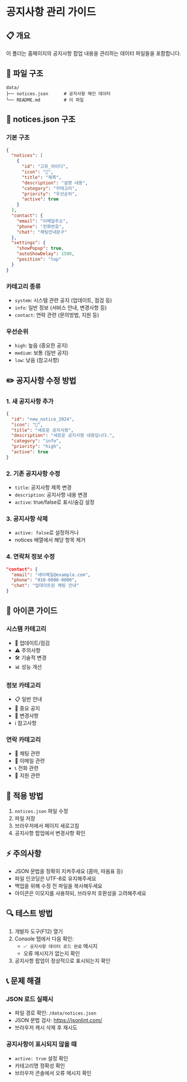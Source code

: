 # 공지사항 관리 가이드

## 📋 개요
이 폴더는 홈페이지의 공지사항 팝업 내용을 관리하는 데이터 파일들을 포함합니다.

## 📁 파일 구조
```
data/
├── notices.json      # 공지사항 메인 데이터
└── README.md         # 이 파일
```

## 🔧 notices.json 구조

### 기본 구조
```json
{
  "notices": [
    {
      "id": "고유_아이디",
      "icon": "🔧",
      "title": "제목",
      "description": "설명 내용",
      "category": "카테고리",
      "priority": "우선순위",
      "active": true
    }
  ],
  "contact": {
    "email": "이메일주소",
    "phone": "전화번호",
    "chat": "채팅안내문구"
  },
  "settings": {
    "showPopup": true,
    "autoShowDelay": 1500,
    "position": "top"
  }
}
```

### 카테고리 종류
- `system`: 시스템 관련 공지 (업데이트, 점검 등)
- `info`: 일반 정보 (서비스 안내, 변경사항 등)
- `contact`: 연락 관련 (문의방법, 지원 등)

### 우선순위
- `high`: 높음 (중요한 공지)
- `medium`: 보통 (일반 공지)
- `low`: 낮음 (참고사항)

## ✏️ 공지사항 수정 방법

### 1. 새 공지사항 추가
```json
{
  "id": "new_notice_2024",
  "icon": "📢",
  "title": "새로운 공지사항",
  "description": "새로운 공지사항 내용입니다.",
  "category": "info",
  "priority": "high",
  "active": true
}
```

### 2. 기존 공지사항 수정
- `title`: 공지사항 제목 변경
- `description`: 공지사항 내용 변경
- `active`: true/false로 표시/숨김 설정

### 3. 공지사항 삭제
- `active: false`로 설정하거나
- notices 배열에서 해당 항목 제거

### 4. 연락처 정보 수정
```json
"contact": {
  "email": "새이메일@example.com",
  "phone": "010-0000-0000",
  "chat": "업데이트된 채팅 안내"
}
```

## 🎨 아이콘 가이드

### 시스템 카테고리
- 🔧 업데이트/점검
- ⚠️ 주의사항
- 🛠️ 기술적 변경
- 📊 성능 개선

### 정보 카테고리
- 📋 일반 안내
- 📢 중요 공지
- 📝 변경사항
- ℹ️ 참고사항

### 연락 카테고리
- 💬 채팅 관련
- 📧 이메일 관련
- 📞 전화 관련
- 🤝 지원 관련

## 🚀 적용 방법

1. `notices.json` 파일 수정
2. 파일 저장
3. 브라우저에서 페이지 새로고침
4. 공지사항 팝업에서 변경사항 확인

## ⚡ 주의사항

- JSON 문법을 정확히 지켜주세요 (콤마, 따옴표 등)
- 파일 인코딩은 UTF-8로 유지해주세요
- 백업을 위해 수정 전 파일을 복사해두세요
- 아이콘은 이모지를 사용하되, 브라우저 호환성을 고려해주세요

## 🔍 테스트 방법

1. 개발자 도구(F12) 열기
2. Console 탭에서 다음 확인:
   - `✅ 공지사항 데이터 로드 완료` 메시지
   - 오류 메시지가 없는지 확인
3. 공지사항 팝업이 정상적으로 표시되는지 확인

## 📞 문제 해결

### JSON 로드 실패시
- 파일 경로 확인: `/data/notices.json`
- JSON 문법 검사: https://jsonlint.com/
- 브라우저 캐시 삭제 후 재시도

### 공지사항이 표시되지 않을 때
- `active: true` 설정 확인
- 카테고리명 정확성 확인
- 브라우저 콘솔에서 오류 메시지 확인